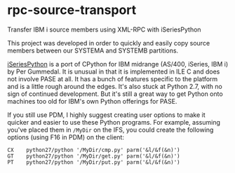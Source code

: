 # rpc-source-transport
Transfer IBM i source members using XML-RPC with iSeriesPython

This project was developed in order to quickly and easily copy source members between our SYSTEMA and SYSTEMB partitions.

[iSeriesPython](https://sourceforge.net/projects/iseriespython/files/Compiled/2.7/revE/) is a port of CPython for IBM midrange (AS/400, iSeries, IBM i) by Per Gummedal. It is unusual in that it is implemented in ILE C and does not involve PASE at all. It has a bunch of features specific to the platform and is a little rough around the edges. It's also stuck at Python 2.7, with no sign of continued development. But it's still a great way to get Python onto machines too old for IBM's own Python offerings for PASE.

If you still use PDM, I highly suggest creating user options to make it quicker and easier to use these Python programs. For example, assuming you've placed them in `/MyDir` on the IFS, you could create the following options (using F16 in PDM) on the client:

    CX    python27/python '/MyDir/cmp.py' parm('&l/&f(&n)')
    GT    python27/python '/MyDir/get.py' parm('&l/&f(&n)')
    PT    python27/python '/MyDir/put.py' parm('&l/&f(&n)')
